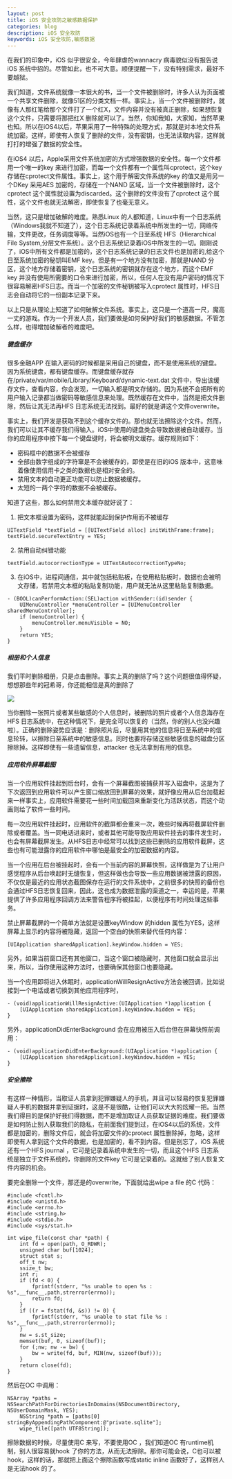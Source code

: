 ```yaml
---
layout: post
title: iOS 安全攻防之敏感数据保护
categories: blog
description: iOS 安全攻防
keywords: iOS 安全攻防,敏感数据
---
```

在我们的印象中，iOS 似乎很安全，今年肆虐的wannacry 病毒貌似没有报告说iOS 系统中招的。尽管如此，也不可大意。顺便提醒一下，没有特别需求，最好不要越狱。




我们知道，文件系统就像一本很大的书，当一个文件被删除时，许多人认为页面被一个共享文件删除，就像51区的分类文档一样。事实上，当一个文件被删除时，就像有人那红笔给那个文件打了一个红X，文件内容并没有被真正删除，如果想恢复这个文件，只需要将那把红X 删除就可以了。当然，你知我知，大家知，当然苹果也知。所以在iOS4以后，苹果采用了一种特殊的处理方式，那就是对本地文件系统加密。这样，即使有人恢复了删除的文件，没有密钥，也无法读取内容，这样就打打的增强了数据的安全性。


在iOS4 以后，Apple采用文件系统加密的方式增强数据的安全性。每一个文件都用一个唯一的key 来进行加密，而每一个文件都有一个属性叫cprotect，这个key 存储在cprotect文件属性。事实上，这个用于解密文件系统的key 的值又是用另一个DKey 采用AES 加密的，存储在一个NAND 区域，当一个文件被删除时，这个cprotect 这个属性就设置为discarded。这个删除的文件没有了cprotect 这个属性，这个文件也就无法解密，即使恢复了也毫无意义。



当然，这只是增加破解的难度。熟悉Linux 的人都知道，Linux中有一个日志系统（Windows我就不知道了），这个日志系统记录着系统中所发生的一切，网络传输，文件更改，任务调度等等。当然iOS也有一个日至系统 HFS（Hierarchical File System,分层文件系统）。这个日志系统记录着iOS中所发生的一切。刚刚说了，iOS中所有文件都是加密的，这个日志系统记录的日志文件也是加密的,给这个日至系统加密的秘钥叫EMF key。但是有一个地方没有加密，那就是NAND 分区，这个地方存储着密钥，这个日志系统的密钥就存在这个地方，而这个EMF key 并没有使用所需要的口令来进行加密，所以，任何人在没有用户密码的情况下很容易解密HFS日志。而当一个加密的文件秘钥被写入cprotect 属性时，HFS日志会自动将它的一份副本记录下来。



以上只是从理论上知道了如何破解文件系统。事实上，这只是一个道高一尺，魔高一丈的游戏。作为一个开发人员，我们要做是如何保护好我们的敏感数据。不管怎么样，也得增加破解者的难度吧。



<h5>键盘缓存</h5>
很多金融APP 在输入密码的时候都是采用自己的键盘，而不是使用系统的键盘。因为系统键盘，都有键盘缓存。而键盘缓存就存在/private/var/mobile/Library/Keyboard/dynamic-text.dat 文件中，导出该缓存文件，查看内容，你会发现，一切输入都是明文存储的。因为系统不会把所有的用户输入记录都当做密码等敏感信息来处理。既然缓存在文件中，当然是把文件删除，然后让其无法再HFS 日志系统无法找到。最好的就是讲这个文件overwrite。



事实上，我们开发是获取不到这个缓存文件的。那也就无法擦除这个文件。然而，我们可以让其不缓存我们得输入。iOS中使用的键盘类会导致数据被自动缓存。当你的应用程序中按下每一个键盘键时，将会被明文缓存。缓存规则如下：


*   密码框中的数据不会被缓存
*   全部由数字组成的字符窜是不会被缓存的，即使是在旧的iOS 版本中，这意味着像使用信用卡之类的数据也是相对安全的。
*   禁用文本的自动更正功能可以防止数据被缓存。
*   太短的一两个字符的数据不会被缓存。



知道了这些，那么如何禁用文本缓存就好说了：

1.   把文本框设置为密码，这样就能起到保护作用而不被缓存
```
UITextField *textField = [[UITextField alloc] initWithFrame:frame];
textField.secureTextEntry = YES;
```
2.  禁用自动纠错功能
```
textField.autocorrectionType = UITextAutocorrectionTypeNo;
```
3.   在iOS中，进程间通信，其中就包括粘贴板，在使用粘贴板时，数据也会被明文存储，若禁用文本框的粘贴复制功能，用户就无法从这里粘贴复制数据。
```
- (BOOL)canPerformAction:(SEL)action withSender:(id)sender {
    UIMenuController *menuController = [UIMenuController sharedMenuController];
    if (menuController) {
        menuController.menuVisible = NO;
    }
    return YES;
}
```







<h5>相册和个人信息</h5>
我们平时删除相册，只是点击删除。事实上真的删除了吗？这个问题很值得怀疑，想想那些年的冠希哥，你还能相信是真的删除了



![](/images/blog/5bb6debfac5baeb95de75cef82bff0e6.jpeg)


当你删除一张照片或者某些敏感的个人信息时，被删除的照片或者个人信息海存在HFS 日志系统中，在这种情况下，是完全可以恢复的（当然，你的别人也没兴趣啦）。正确的删除姿势应该是：删除照片后，尽量用其他的信息将日至系统中的信息轮转，以擦除日至系统中的敏感信息。同时也要将存储这些敏感信息的磁盘分区擦除掉。这样即使有一些遗留信息，attacker 也无法拿到有用的信息。


<h5>应用软件屏幕截图</h5>
当一个应用软件挂起到后台时，会有一个屏幕截图被捕获并写入磁盘中，这是为了下次返回到应用软件可以产生窗口缩放回到屏幕的效果，就好像应用从后台加载起来一样事实上，应用软件需要花一些时间加载回来重新变化为活跃状态，而这个动画则给了软件一些时间。




每一次应用软件挂起时，应用软件的截屏都会重来一次，晚些时候再将截屏软件删除或者覆盖。当一同电话进来时，或者其他可能导致应用软件挂去的事件发生时，也会有屏幕截屏发生。从HFS日志中经常可以找到这些已删除的应用软件截屏，这些也有可能泄露你的应用软件中哪怕是最安全的加密数据的内容。


当一个应用在后台被挂起时，会有一个当前内容的屏幕快照，这样做是为了让用户感觉程序从后台唤起时无缝恢复，但这样做也会导致一些应用数据被泄露的原因，不仅仅是最近的应用状态截图保存在运行的文件系统中，之前很多的快照的备份也会通过HFS日志恢复回来，因此，这也成为数据泄露的渠道之一，幸运的是，苹果提供了许多应用程序回调方法来警告程序将被挂起，以便程序有时间处理这些事务。


禁止屏幕截屏的一个简单方法就是设置keyWindow 的hidden 属性为YES，这样屏幕上显示的内容将被隐藏，返回一个空白的快照来替代任何内容：



```
[UIApplication sharedApplication].keyWindow.hidden = YES;
```


另外，如果当前窗口还有其他窗口，当这个窗口被隐藏时，其他窗口就会显示出来，所以，当你使用这种方法时，也要确保其他窗口也要隐藏。



当一个应用即将进入休眠时，applicationWillResignActive方法会被回调，比如说接到一个电话或者切换到其他应用程序时，



```
- (void)applicationWillResignActive:(UIApplication *)application {
    [UIApplication sharedApplication].keyWindow.hidden = YES;
}
```


另外，applicationDidEnterBackground 会在应用被压入后台但在屏幕快照前调用：



```
- (void)applicationDidEnterBackground:(UIApplication *)application {
    [UIApplication sharedApplication].keyWindow.hidden = YES;
}
```




<h5>安全擦除</h5>
有这样一种情形，当取证人员拿到犯罪嫌疑人的手机，并且可以轻易的恢复犯罪嫌疑人手机的数据并拿到证据时，这是不是很酷，让他们可以大大的炫耀一把。当然我们得目的是保护好我们得数据，而不是增加取证人员获取证据的难度。我们要做是如何防止别人获取我们的隐私，在前面我们提到过，在iOS4以后的系统，文件都是加密的，删除文件后，就会将加密文件的cprotect 属性删除掉，忽略，这样即使有人拿到这个文件的数据，也是加密的，看不到内容。但是别忘了，iOS 系统还有一个HFS journal ，它可是记录着系统中发生的一切，而且这个HFS 日志系统是独立于文件系统的，你删除的文件key 它可是记录着的。这就给了别人恢复文件内容的机会。



要完全删除一个文件，那还是的overwrite，下面就给出wipe a file 的C 代码：



```
#include <fcntl.h>
#include <unistd.h>
#include <errno.h>
#include <string.h>
#include <stdio.h>
#include <sys/stat.h>

int wipe_file(const char *path) {
    int fd = open(path, O_RDWR);
    unsigned char buf[1024];
    struct stat s;
    off_t nw;
    ssize_t bw;
    int r;
    if (fd < 0) {
        fprintf(stderr, "%s unable to open %s : %s",__func__,path,strerror(errno));
        return fd;
    }
    if ((r = fstat(fd, &s)) != 0) {
        fprintf(stderr, "%s unable to stat file %s : %s",__func__,path,strerror(errno));
    }
    nw = s.st_size;
    memset(buf, 0, sizeof(buf));
    for (;nw; nw -= bw) {
        bw = write(fd, buf, MIN(nw, sizeof(buf)));
    }
    return close(fd);
}
```
然后在OC 中调用：




```
NSArray *paths = NSSearchPathForDirectoriesInDomains(NSDocumentDirectory, NSUserDomainMask, YES);
    NSString *path = [paths[0] stringByAppendingPathComponent:@"private.sqlite"];
    wipe_file([path UTF8String]);
```



擦除数据的时候，尽量使用C 来写，不要使用OC ，我们知道OC 有runtime机制，别人很容易就hook 了你的方法，从而无法擦除。那你可能会说，C也可以被hook，这样的话，那就把上面这个擦除函数写成static inline 函数好了，这样别人是无法hook 的了。











